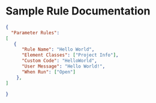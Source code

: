 # Sample Rule Documentation

```json
{
  "Parameter Rules":
[
   {
      "Rule Name": "Hello World",
      "Element Classes": ["Project Info"],
      "Custom Code": "HelloWorld",
      "User Message": "Hello World!",
      "When Run": ["Open"]
    },
]

}
```
